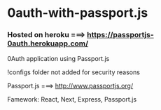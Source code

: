# 0auth-with-passport.js

### Hosted on heroku ===> https://passportjs-0auth.herokuapp.com/


0Auth application using Passport.js

!configs folder not added for security reasons 

Passport.js ===> http://www.passportjs.org/

Famework: React, Next, Express, Passport.js


